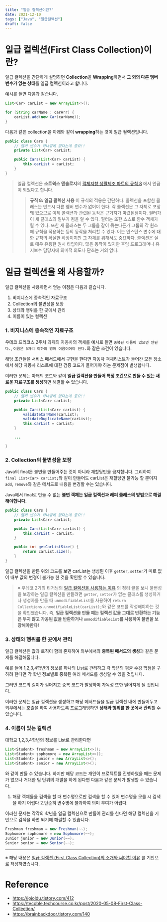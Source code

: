 ```yaml
---
title: "일급 컬렉션이란?"
date: 2021-12-10
tags: ["Java", "일급컬렉션"]
draft: false
---
```


# 일급 컬렉션(First Class Collection)이란?
일급 컬렉션을 간단하게 설명하면 **Collection**을 **Wrapping**하면서 **그 외의 다른 멤버 변수가 없는 상태**를 일급 컬렉션이라고 합니다.

예시를 들면 다음과 같습니다.

```java
List<Car> carList = new ArrayList<>();

for (String carName : carArr) {
    carList.add(new Car(carName));
}
```
다음과 같은 collection을 아래와 같이 **wrapping**하는 것이 일급 컬렉션입니다.
```java
public class Cars {
    // 멤버 변수가 하나밖에 없다는게 중요!!
    private List<Car> carList;

    public Cars(List<Car> carList) {
        this.carList = carList;
    }
}
```

> 일급 컬렉션은 **소트윅스 앤솔로지**의 [객체지향 생활체조 파트의 규칙 8](https://developerfarm.wordpress.com/2012/02/01/object_calisthenics_/) 에서 언급이 되었다고 합니다.
>> **규칙 8: 일급 콜렉션 사용**
이 규칙의 적용은 간단하다.
콜렉션을 포함한 클래스는 반드시 다른 멤버 변수가 없어야 한다.
각 콜렉션은 그 자체로 포장돼 있으므로 이제 콜렉션과 관련된 동작은 근거지가 마련된셈이다.
필터가 이 새 클래스의 일부가 됨을 알 수 있다.
필터는 또한 스스로 함수 객체가 될 수 있다.
또한 새 클래스는 두 그룹을 같이 묶는다든가 그룹의 각 원소에 규칙을 적용하는 등의 동작을 처리할 수 있다.
이는 인스턴스 변수에 대한 규칙의 확실한 확장이지만 그 자체를 위해서도 중요하다.
콜렉션은 실로 매우 유용한 원시 타입이다.
많은 동작이 있지만 후임 프로그래머나 유지보수 담당자에 의미적 의도나 단초는 거의 없다.

# 일급 컬렉션을 왜 사용할까?
일급 컬렉션을 사용하면서 얻는 이점은 다음과 같습니다.
1. 비지니스에 종속적인 자료구조
2. Collection의 불변성을 보장
3. 상태와 행위를 한 곳에서 관리
4. 이름이 있는 컬렉션

### 1. 비지니스에 종속적인 자료구조
우테코 프리코스 2주차 과제의 자동차의 객체를 예시로 들면 `중복된 이름이 있으면 안된다.`, `이름은 5자리 이하의 영어 이름이어야 한다.`와 같은 조건이 있습니다.

해당 조건들을 서비스 메서드에서 구현을 한다면 자동차 객체리스트가 들어간 모든 장소에서 해당 자동차 리스트에 대한 검증 코드가 들어가야 하는 문제점이 발생합니다.

이러한 문제는 아래의 코드와 같이 **일급 컬렉션을 만들어 특정 조건으로 만들 수 있는 새로운 자료구조를 생성**하면 해결할 수 있습니다.

```java
public class Cars {
    // 멤버 변수가 하나밖에 없다는게 중요!!
    private List<Car> carList;

    public Cars(List<Car> carList) {
        validateCarName(carList);
        validateDuplicateName(carList);
        this.carList = carList;
    }

    ...

}
```

### 2. Collection의 불변성을 보장
Java의 final은 불변을 만들어주는 것이 아니라 재할당만을 금지합니다. 그리하여 `final List<Car> carList;`와 같이 만들어도 carList은 재할당만 불가능 할 뿐이지 `add`, `remove`와 같은 메서드로 내용을 변경할 수는 있습니다.

Java에서 final로 만들 수 없는 **불변 객체는 일급 컬렉션과 래퍼 클래스의 방법으로 해결해야합니다.**

```java
public class Cars {
    // 멤버 변수가 하나밖에 없다는게 중요!!
    private List<Car> carList;

    public Cars(List<Car> carList) {
        this.carList = carList;
    }

    public int getCarListSize() {
        return carList.size();
    }
}
```
일급 컬렉션을 만든 위의 코드를 보면 carList는 생성된 이후 `getter`, `setter`가 따로 없어 내부 값의 변경이 불가능 한 것을 확인할 수 있습니다.

> ※ 우테코 2기의 티거님의 [일급 컬렉션을 사용하는 이유](https://tecoble.techcourse.co.kr/post/2020-05-08-First-Class-Collection/) 의 정리 글을 보니 불변성을 보장하는 일급 컬렉션을 만들려면 `getter`, `setter`가 없는 클래스를 생성하거나 생성자를 만들 때 `unmodifiableList`를 사용하여 `return Collections.unmodifiableList(carList);`와 같은 코드를 작성해야하는 것을 확인했습니다.
즉, **일급 컬렉션을 만들 때는 컬렉션 값을 그대로 반환하는 기능은 두지 않고 가공된 값을 반환하거나 `unmodifiableList`를 사용하여 불변을 보장해야한다!**

### 3. 상태와 행위를 한 곳에서 관리
일급 컬렉션은 값과 로직이 함께 존재하여 외부에서의 **중복된 메서드의 생성**과 같은 문제를 해결해줍니다.

예를 들어 1,2,3,4학년의 정보를 하나의 List로 관리하고 각 학년의 평균 수강 학점을 구하려 한다면 각 학년 정보별로 중복된 여러 메서드를 생성할 수 있을 것입니다.

그러면 코드의 길이가 길어지고 중복 코드가 발생하며 가독성 또한 떨어지게 될 것입니다.

이러한 문제는 일급 컬렉션을 생성하고 해당 메서드들을 일급 컬렉션 내에 만들어두고 외부에서는 호출을 하여 사용하도록 프로그래밍하면 **상태와 행위를 한 곳에서 관리**할 수 있습니다.

### 4. 이름이 있는 컬렉션
대학교 1,2,3,4학년의 정보를 List로 관리한다면
```java
List<Student> freshman = new ArrayList<>();
List<Student> sophomore = new ArrayList<>();
List<Student> junior = new ArrayList<>();
List<Student> senior = new ArrayList<>();
```
와 같이 만들 수 있습니다. 하지만 해당 코드는 개인이 프로젝트를 진행하였을 때는 문제가 없으나 거대한 팀 단위의 개발을 하게 된다면 다음과 같은 문제가 발생할 수 있습니다.
1. 해당 객체들을 검색을 할 때 변수명으로만 검색을 할 수 있어 변수명을 모를 시 검색을 하기 어렵다
   2.단순히 변수명에 불과하여 의미 부여가 어렵다.

이러한 문제는 각각의 학년을 일급 컬렉션으로 만들어 관리를 한다면 해당 컬렉션을 기반으로 검색을 하면 되기에 해결할 수 있습니다.

```java
Freshman freshman = new Freshman(~~);
Sophomore sophomore = new Sophomore(~~);
Junior junior = new Junior(~~);
Senior senior = new Senior(~~);
```

<hr>

※ 해당 내용은 [일급 컬렉션 (First Class Collection)의 소개와 써야할 이유](https://jojoldu.tistory.com/412) 를 기반으로 작성하였습니다.


# Reference
- https://jojoldu.tistory.com/412
- https://tecoble.techcourse.co.kr/post/2020-05-08-First-Class-Collection/
- https://brainbackdoor.tistory.com/140
